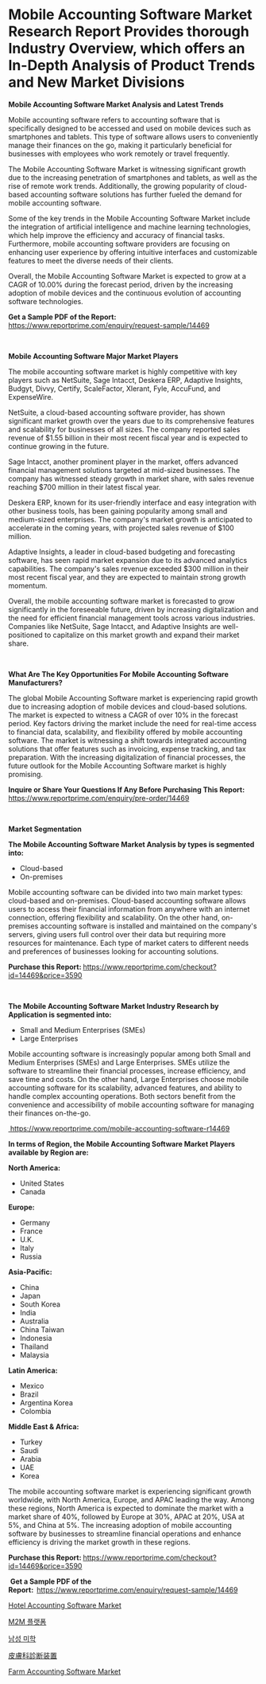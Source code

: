 <p><h1>Mobile Accounting Software Market Research Report Provides thorough Industry Overview, which offers an In-Depth Analysis of Product Trends and New Market Divisions</h1></p><p><strong>Mobile Accounting Software Market Analysis and Latest Trends</strong></p>
<p><p>Mobile accounting software refers to accounting software that is specifically designed to be accessed and used on mobile devices such as smartphones and tablets. This type of software allows users to conveniently manage their finances on the go, making it particularly beneficial for businesses with employees who work remotely or travel frequently.</p><p>The Mobile Accounting Software Market is witnessing significant growth due to the increasing penetration of smartphones and tablets, as well as the rise of remote work trends. Additionally, the growing popularity of cloud-based accounting software solutions has further fueled the demand for mobile accounting software.</p><p>Some of the key trends in the Mobile Accounting Software Market include the integration of artificial intelligence and machine learning technologies, which help improve the efficiency and accuracy of financial tasks. Furthermore, mobile accounting software providers are focusing on enhancing user experience by offering intuitive interfaces and customizable features to meet the diverse needs of their clients.</p><p>Overall, the Mobile Accounting Software Market is expected to grow at a CAGR of 10.00% during the forecast period, driven by the increasing adoption of mobile devices and the continuous evolution of accounting software technologies.</p></p>
<p><strong>Get a Sample PDF of the Report:&nbsp;</strong> <a href="https://www.reportprime.com/enquiry/request-sample/14469">https://www.reportprime.com/enquiry/request-sample/14469</a></p>
<p>&nbsp;</p>
<p><strong>Mobile Accounting Software Major Market Players</strong></p>
<p><p>The mobile accounting software market is highly competitive with key players such as NetSuite, Sage Intacct, Deskera ERP, Adaptive Insights, Budgyt, Divvy, Certify, ScaleFactor, Xlerant, Fyle, AccuFund, and ExpenseWire.</p><p>NetSuite, a cloud-based accounting software provider, has shown significant market growth over the years due to its comprehensive features and scalability for businesses of all sizes. The company reported sales revenue of $1.55 billion in their most recent fiscal year and is expected to continue growing in the future.</p><p>Sage Intacct, another prominent player in the market, offers advanced financial management solutions targeted at mid-sized businesses. The company has witnessed steady growth in market share, with sales revenue reaching $700 million in their latest fiscal year.</p><p>Deskera ERP, known for its user-friendly interface and easy integration with other business tools, has been gaining popularity among small and medium-sized enterprises. The company's market growth is anticipated to accelerate in the coming years, with projected sales revenue of $100 million.</p><p>Adaptive Insights, a leader in cloud-based budgeting and forecasting software, has seen rapid market expansion due to its advanced analytics capabilities. The company's sales revenue exceeded $300 million in their most recent fiscal year, and they are expected to maintain strong growth momentum.</p><p>Overall, the mobile accounting software market is forecasted to grow significantly in the foreseeable future, driven by increasing digitalization and the need for efficient financial management tools across various industries. Companies like NetSuite, Sage Intacct, and Adaptive Insights are well-positioned to capitalize on this market growth and expand their market share.</p></p>
<p>&nbsp;</p>
<p><strong>What Are The Key Opportunities For Mobile Accounting Software Manufacturers?</strong></p>
<p><p>The global Mobile Accounting Software market is experiencing rapid growth due to increasing adoption of mobile devices and cloud-based solutions. The market is expected to witness a CAGR of over 10% in the forecast period. Key factors driving the market include the need for real-time access to financial data, scalability, and flexibility offered by mobile accounting software. The market is witnessing a shift towards integrated accounting solutions that offer features such as invoicing, expense tracking, and tax preparation. With the increasing digitalization of financial processes, the future outlook for the Mobile Accounting Software market is highly promising.</p></p>
<p><strong>Inquire or Share Your Questions If Any Before Purchasing This Report:</strong> <a href="https://www.reportprime.com/enquiry/pre-order/14469">https://www.reportprime.com/enquiry/pre-order/14469</a></p>
<p>&nbsp;</p>
<p><strong>Market Segmentation</strong></p>
<p><strong>The Mobile Accounting Software Market Analysis by types is segmented into:</strong></p>
<p><ul><li>Cloud-based</li><li>On-premises</li></ul></p>
<p><p>Mobile accounting software can be divided into two main market types: cloud-based and on-premises. Cloud-based accounting software allows users to access their financial information from anywhere with an internet connection, offering flexibility and scalability. On the other hand, on-premises accounting software is installed and maintained on the company's servers, giving users full control over their data but requiring more resources for maintenance. Each type of market caters to different needs and preferences of businesses looking for accounting solutions.</p></p>
<p><strong>Purchase this Report:&nbsp;</strong><a href="https://www.reportprime.com/checkout?id=14469&price=3590">https://www.reportprime.com/checkout?id=14469&price=3590</a></p>
<p>&nbsp;</p>
<p><strong>The Mobile Accounting Software Market Industry Research by Application is segmented into:</strong></p>
<p><ul><li>Small and Medium Enterprises (SMEs)</li><li>Large Enterprises</li></ul></p>
<p><p>Mobile accounting software is increasingly popular among both Small and Medium Enterprises (SMEs) and Large Enterprises. SMEs utilize the software to streamline their financial processes, increase efficiency, and save time and costs. On the other hand, Large Enterprises choose mobile accounting software for its scalability, advanced features, and ability to handle complex accounting operations. Both sectors benefit from the convenience and accessibility of mobile accounting software for managing their finances on-the-go.</p></p>
<p><a href="https://www.reportprime.com/mobile-accounting-software-r14469">&nbsp;https://www.reportprime.com/mobile-accounting-software-r14469</a></p>
<p><strong>In terms of Region, the Mobile Accounting Software Market Players available by Region are:</strong></p>
<p>
    <p> <strong> North America: </strong>
        <ul>
            <li>United States</li>
            <li>Canada</li>
        </ul>
        </p> 
    <p> <strong> Europe: </strong>
        <ul>
            <li>Germany</li>
            <li>France</li>
            <li>U.K.</li>
            <li>Italy</li>
            <li>Russia</li>
        </ul>
        </p> 
    <p> <strong> Asia-Pacific: </strong>
        <ul>
            <li>China</li>
            <li>Japan</li>
            <li>South Korea</li>
            <li>India</li>
            <li>Australia</li>
            <li>China Taiwan</li>
            <li>Indonesia</li>
            <li>Thailand</li>
            <li>Malaysia</li>
        </ul>
        </p> 
    <p> <strong> Latin America: </strong>
        <ul>
            <li>Mexico</li>
            <li>Brazil</li>
            <li>Argentina Korea</li>
            <li>Colombia</li>
        </ul>
        </p> 
    <p> <strong> Middle East & Africa: </strong>
        <ul>
            <li>Turkey</li>
            <li>Saudi</li>
            <li>Arabia</li>
            <li>UAE</li>
            <li>Korea</li>
        </ul>
    </p>
    </p>
<p><p>The mobile accounting software market is experiencing significant growth worldwide, with North America, Europe, and APAC leading the way. Among these regions, North America is expected to dominate the market with a market share of 40%, followed by Europe at 30%, APAC at 20%, USA at 5%, and China at 5%. The increasing adoption of mobile accounting software by businesses to streamline financial operations and enhance efficiency is driving the market growth in these regions.</p></p>
<p><strong>Purchase this Report: </strong><a href="https://www.reportprime.com/checkout?id=14469&price=3590">https://www.reportprime.com/checkout?id=14469&price=3590</a></p>
<p>&nbsp;<strong>Get a Sample PDF of the Report:&nbsp;&nbsp;</strong><a href="https://www.reportprime.com/enquiry/request-sample/14469">https://www.reportprime.com/enquiry/request-sample/14469</a></p>
<p><strong></strong></p>
<p><p><a href="https://github.com/dmmanir420/Market-Research-Report-List-1/blob/main/hotel-accounting-software-market.md">Hotel Accounting Software Market</a></p><p><a href="https://medium.com/@joanacasper2001/m2m-%ED%94%8C%EB%9E%AB%ED%8F%BC-%EC%8B%9C%EC%9E%A5-%EC%A0%90%EC%9C%A0%EC%9C%A8-%EB%B0%8F-%EC%8B%9C%EC%9E%A5-%EB%B6%84%EC%84%9D-%EC%84%B1%EC%9E%A5-%ED%8A%B8%EB%A0%8C%EB%93%9C-%EB%B0%8F-2024-2031-%EA%B8%B0%EA%B0%84%EC%9D%98-%EC%98%88%EC%B8%A1-b8fbce619328">M2M 플랫폼</a></p><p><a href="https://medium.com/@daveblock56/%EB%82%A8%EC%84%B1-%EB%AF%B8%EC%9A%A9-%EC%8B%9C%EC%9E%A5-%EA%B8%80%EB%A1%9C%EB%B2%8C-%EC%8B%9C%EC%9E%A5-%EB%8F%99%ED%96%A5-%EB%B0%8F-%ED%8C%90%EB%A7%A4-%EB%8F%99%ED%96%A5-2024%EB%85%84%EB%B6%80%ED%84%B0-2031%EB%85%84%EA%B9%8C%EC%A7%80-2b0904303811">남성 미학</a></p><p><a href="https://medium.com/@jaylonlesch1993/%E7%9A%AE%E8%86%9A%E7%A7%91%E8%A8%BA%E6%96%AD%E3%83%87%E3%83%90%E3%82%A4%E3%82%B9%E5%B8%82%E5%A0%B4%E6%A6%82%E8%A6%81-2024%E5%B9%B4%E3%81%8B%E3%82%892031%E5%B9%B4%E3%81%AE%E4%B8%96%E7%95%8C%E5%B8%82%E5%A0%B4%E3%83%88%E3%83%AC%E3%83%B3%E3%83%89%E3%81%8A%E3%82%88%E3%81%B3%E5%B0%86%E6%9D%A5%E3%81%AE%E5%B1%95%E6%9C%9B-7abb0ab5cd47">皮膚科診断装置</a></p><p><a href="https://github.com/susanjprice2023/Market-Research-Report-List-2/blob/main/farm-accounting-software-market.md">Farm Accounting Software Market</a></p></p>